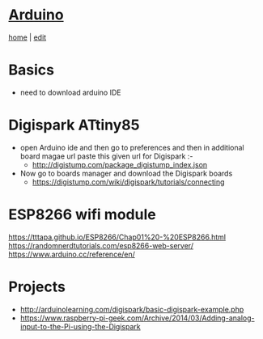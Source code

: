 # [Arduino](https://alwinwoo.github.io/pages/arduino.html)
[home](https://alwinwoo.github.io/) | [edit](https://github.com/alwinwoo/alwinwoo.github.io/edit/master/pages/arduino.md)

# Basics
- need to download arduino IDE

# Digispark ATtiny85
- open Arduino ide and then go to preferences and then in additional board magae url paste this given url for Digispark :-
  - <http://digistump.com/package_digistump_index.json>
- Now go to boards manager and download the Digispark boards
  - <https://digistump.com/wiki/digispark/tutorials/connecting>

# ESP8266 wifi module
https://tttapa.github.io/ESP8266/Chap01%20-%20ESP8266.html
https://randomnerdtutorials.com/esp8266-web-server/
https://www.arduino.cc/reference/en/

# Projects
- <http://arduinolearning.com/digispark/basic-digispark-example.php>
- <https://www.raspberry-pi-geek.com/Archive/2014/03/Adding-analog-input-to-the-Pi-using-the-Digispark>
